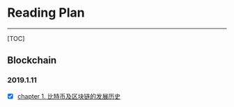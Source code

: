 # Reading Plan

---

[TOC]



## Blockchain

### 2019.1.11

- [x] [chapter 1. 比特币及区块链的发展历史](./chapter_1.md)

  